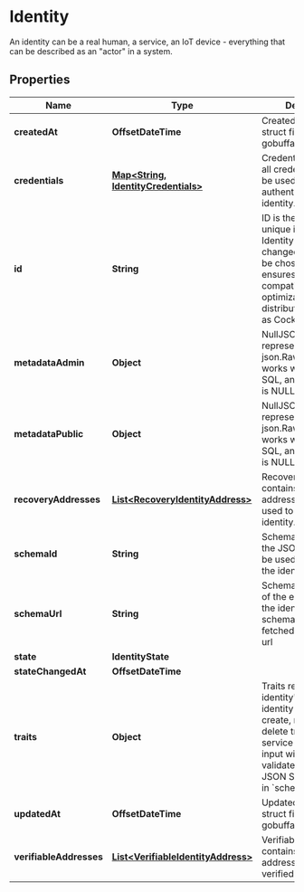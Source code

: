 

# Identity

An identity can be a real human, a service, an IoT device - everything that can be described as an \"actor\" in a system.

## Properties

| Name | Type | Description | Notes |
|------------ | ------------- | ------------- | -------------|
|**createdAt** | **OffsetDateTime** | CreatedAt is a helper struct field for gobuffalo.pop. |  [optional] |
|**credentials** | [**Map&lt;String, IdentityCredentials&gt;**](IdentityCredentials.md) | Credentials represents all credentials that can be used for authenticating this identity. |  [optional] |
|**id** | **String** | ID is the identity&#39;s unique identifier.  The Identity ID can not be changed and can not be chosen. This ensures future compatibility and optimization for distributed stores such as CockroachDB. |  |
|**metadataAdmin** | **Object** | NullJSONRawMessage represents a json.RawMessage that works well with JSON, SQL, and Swagger and is NULLable- |  [optional] |
|**metadataPublic** | **Object** | NullJSONRawMessage represents a json.RawMessage that works well with JSON, SQL, and Swagger and is NULLable- |  [optional] |
|**recoveryAddresses** | [**List&lt;RecoveryIdentityAddress&gt;**](RecoveryIdentityAddress.md) | RecoveryAddresses contains all the addresses that can be used to recover an identity. |  [optional] |
|**schemaId** | **String** | SchemaID is the ID of the JSON Schema to be used for validating the identity&#39;s traits. |  |
|**schemaUrl** | **String** | SchemaURL is the URL of the endpoint where the identity&#39;s traits schema can be fetched from.  format: url |  |
|**state** | **IdentityState** |  |  [optional] |
|**stateChangedAt** | **OffsetDateTime** |  |  [optional] |
|**traits** | **Object** | Traits represent an identity&#39;s traits. The identity is able to create, modify, and delete traits in a self-service manner. The input will always be validated against the JSON Schema defined in &#x60;schema_url&#x60;. |  |
|**updatedAt** | **OffsetDateTime** | UpdatedAt is a helper struct field for gobuffalo.pop. |  [optional] |
|**verifiableAddresses** | [**List&lt;VerifiableIdentityAddress&gt;**](VerifiableIdentityAddress.md) | VerifiableAddresses contains all the addresses that can be verified by the user. |  [optional] |



